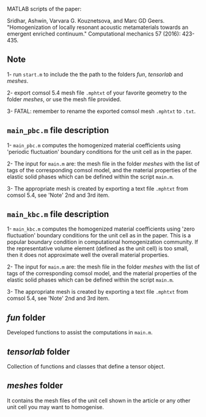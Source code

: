 MATLAB scripts of the paper:

Sridhar, Ashwin, Varvara G. Kouznetsova, and Marc GD Geers. "Homogenization of locally resonant acoustic metamaterials towards an emergent enriched continuum." Computational mechanics 57 (2016): 423-435.

## Note

1- run `start.m` to include the the path to the folders *fun*, *tensorlab* and *meshes*.

2- export comsol 5.4 mesh file `.mphtxt` of your favorite geometry to the folder *meshes*, or use the mesh file provided.

3- FATAL: remember to rename the exported comsol mesh `.mphtxt` to `.txt`.

## `main_pbc.m` file description

1- `main_pbc.m` computes the homogenized material coefficients using 'periodic fluctuation' boundary conditions for the unit cell as in the paper.

2-  The input for `main.m` are: the mesh file in the folder *meshes* with the list of tags of the corresponding comsol model, and the material properties of the elastic solid phases which can be defined within the script `main.m`.

3-  The appropriate mesh is created by exporting a text file `.mphtxt` from comsol 5.4, see 'Note' 2nd and 3rd item.

## `main_kbc.m` file description

1- `main_kbc.m` computes the homogenized material coefficients using 'zero fluctuation' boundary conditions for the unit cell as in the paper. This is a popular boundary condition in computational homogenization community. If the representative volume element (defined as the unit cell) is too small, then it does not approximate well the overall material properties.

2-  The input for `main.m` are: the mesh file in the folder *meshes* with the list of tags of the corresponding comsol model, and the material properties of the elastic solid phases which can be defined within the script `main.m`.

3-  The appropriate mesh is created by exporting a text file `.mphtxt` from comsol 5.4, see 'Note' 2nd and 3rd item.

## *fun* folder
Developed functions to assist the computations in `main.m`.

## *tensorlab* folder
Collection of functions and classes that define a tensor object.

## *meshes* folder
It contains the mesh files of the unit cell shown in the article or any other unit cell you may want to homogenise. 

